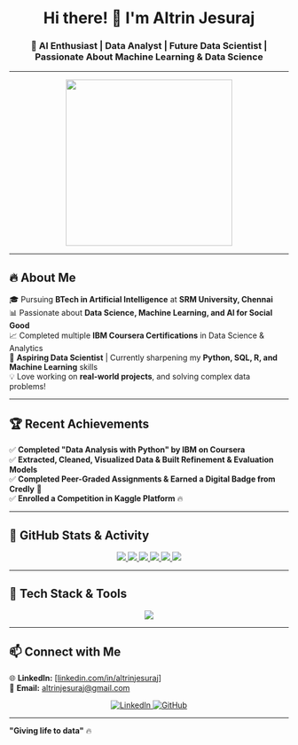<h1 align="center">Hi there! 👋 I'm Altrin Jesuraj</h1>
<h3 align="center">🚀 AI Enthusiast | Data Analyst | Future Data Scientist | Passionate About Machine Learning & Data Science</h3>

---
  
<p align="center">
  <img src="https://media.giphy.com/media/3ov9k9AyzTi3q0bTF6/giphy.gif" width="300px">
</p>

---

## 🔥 **About Me**  
🎓 Pursuing **BTech in Artificial Intelligence** at **SRM University, Chennai**  
📊 Passionate about **Data Science, Machine Learning, and AI for Social Good**  
📈 Completed multiple **IBM Coursera Certifications** in Data Science & Analytics  
🎯 **Aspiring Data Scientist** | Currently sharpening my **Python, SQL, R, and Machine Learning** skills  
💡 Love working on **real-world projects**, and solving complex data problems!  

---

## 🏆 **Recent Achievements**  

✅ **Completed "Data Analysis with Python" by IBM on Coursera**  
✅ **Extracted, Cleaned, Visualized Data & Built Refinement & Evaluation Models**  
✅ **Completed Peer-Graded Assignments & Earned a Digital Badge from Credly** 🏅  
✅ **Enrolled a Competition in Kaggle Platform** 🔥  

---
   
## 🚀 **GitHub Stats & Activity**

<p align="center">
  <a href="https://github.com/ALTRIN43">
    <img src="https://github-readme-stats-git-masterrstaa-rickstaa.vercel.app/api?username=ALTRIN43&show_icons=true&theme=radical&count_private=true"/>
  </a>
  <a href="https://github.com/ALTRIN43">
    <img src="https://github-readme-stats-git-masterrstaa-rickstaa.vercel.app/api/top-langs/?username=ALTRIN43&layout=compact&theme=tokyonight"/>
  </a>
  <a href="https://github.com/ALTRIN43">
    <img src="https://github-readme-streak-stats.herokuapp.com/?user=ALTRIN43&theme=tokyonight&cache_seconds=1"/>
  </a>
  <a href="https://github.com/ALTRIN43">
    <img src="https://github-profile-trophy.vercel.app/?username=ALTRIN43&theme=tokyonight"/>
  </a>
  <a href="https://github.com/ALTRIN43">
    <img src="https://github-readme-activity-graph.vercel.app/graph?username=ALTRIN43&theme=tokyo-night"/>
  </a>
  <img src="https://github-contribution-graph.ezndev.com/?username=ALTRIN43&theme=tokyo-night" />
</p>



---

## 🔧 **Tech Stack & Tools**  
<p align="center">
  <img src="https://skillicons.dev/icons?i=c,python,r,java,sqlite,mysql,tensorflow,pandas,numpy,scikit-learn,excel,git,github,vscode" />
</p>

---

## 📫 **Connect with Me**  
🌐 **LinkedIn:** [[linkedin.com/in/altrinjesura](https://www.linkedin.com/in/altrin-jesuraj-515043315/)j]<br>
📧 **Email:** altrinjesuraj@gmail.com 
<!--🌍 **Portfolio:** (Add your portfolio link here if available)-->

<p align="center">
  <a href="https://www.linkedin.com/in/altrinjesuraj">
    <img src="https://img.shields.io/badge/LinkedIn-blue?style=for-the-badge&logo=linkedin" alt="LinkedIn">
  </a>
  <a href="https://github.com/ALTRIN43">
    <img src="https://img.shields.io/badge/GitHub-black?style=for-the-badge&logo=github" alt="GitHub">
  </a>
</p>

---
**"Giving life to data"** 🔥  


<!---
ALTRIN43/ALTRIN43 is a ✨ special ✨ repository because its `README.md` (this file) appears on your GitHub profile.
You can click the Preview link to take a look at your changes.
--->
